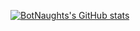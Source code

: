 [![BotNaughts's GitHub stats](https://github-readme-stats.vercel.app/api?username=botnaughts)](https://github.com/bitnaughts)
